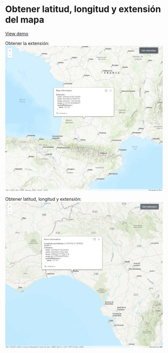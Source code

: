 # Obtener latitud, longitud y extensión del mapa

[View demo](http://esri-es.github.io/arcgis-devlabs/APIJavaScript/coordenadas/)

Obtener la extensión:
![Obtener extensión](images/mapInfo.png)

Obtener latitud, longitud y extensión:
![Obtener latitud y longitud](images/pointinfo.png)

